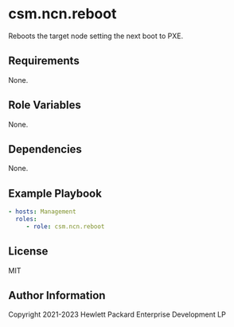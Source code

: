csm.ncn.reboot
=========

Reboots the target node setting the next boot to PXE.

Requirements
------------

None.

Role Variables
--------------

None.

Dependencies
------------

None.

Example Playbook
----------------

```yaml
- hosts: Management
  roles:
     - role: csm.ncn.reboot
```

License
-------

MIT

Author Information
------------------

Copyright 2021-2023 Hewlett Packard Enterprise Development LP